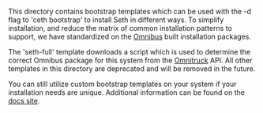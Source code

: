 This directory contains bootstrap templates which can be used with the -d flag
to 'ceth bootstrap' to install Seth in different ways. To simplify installation,
and reduce the matrix of common installation patterns to support, we have
standardized on the [Omnibus](https://github.com/opscode/omnibus-ruby) built installation
packages.

The 'seth-full' template downloads a script which is used to determine the correct
Omnibus package for this system from the [Omnitruck](https://github.com/opscode/opscode-omnitruck) API. All other templates in this directory are deprecated and will be removed
in the future.

You can still utilize custom bootstrap templates on your system if your installation
needs are unique. Additional information can be found on the [docs site](http://docs.opscode.com/ceth_bootstrap.html#custom-templates).
